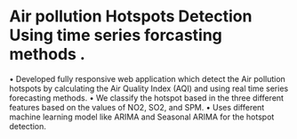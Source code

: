 <h1> Air pollution Hotspots Detection Using time series forcasting methods .</h1>
  
 •	Developed fully responsive web application which detect the Air pollution hotspots by calculating the Air Quality Index (AQI) and using real time series forecasting methods.
•	We classify the hotspot based in the three different features based on the values of NO2, SO2, and SPM.
•	Uses different machine learning model like ARIMA and Seasonal ARIMA for the hotspot detection.


